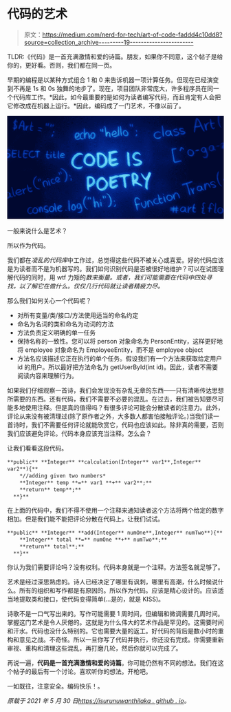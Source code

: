 # 代码的艺术

> 原文：<https://medium.com/nerd-for-tech/art-of-code-faddd4c10dd8?source=collection_archive---------19----------------------->

TLDR:《代码》是一首充满激情和爱的诗篇。朋友，如果你不同意，这个帖子是给你的，更好看。否则，我们都在同一页。

早期的编程是以某种方式组合 1 和 0 来告诉机器一项计算任务。但现在已经演变到不再是 1s 和 0s 独舞的地步了。现在，项目团队非常庞大，许多程序员在同一个代码库工作。*因此，如今最重要的是如何为读者编写代码，而且肯定有人会把它修改成在机器上运行。*因此，编码成了一门艺术，不像以前了。

![](img/c6c0b221982e49134bac0706b638790a.png)

一般来说什么是艺术？

所以作为代码。

我们都在*凌乱的代码库*中工作过，总觉得这些代码不被关心或喜爱。好的代码应该是为读者而不是为机器写的。我们如何识别代码是否被很好地维护？可以在试图理解代码的同时，用 wtf 力矩的*数来衡量。或者，我们可能需要在代码中四处寻找，以了解它在做什么。仅仅几行代码就让读者精疲力尽。*

那么我们如何关心一个代码呢？

*   对所有变量/类/接口/方法使用适当的命名约定
*   命名为名词的类和命名为动词的方法
*   方法负责定义明确的单一任务
*   保持名称的一致性。您可以将 person 对象命名为 PersonEntity，这样更好地将 employee 对象命名为 EmployeeEntity，而不是 employee object
*   方法名应该描述它正在执行的单个任务。假设我们有一个方法来获取给定用户 id 的用户。所以最好把方法命名为 getUserById(int id)。因此，读者不需要阅读内容来理解行为。

如果我们仔细观察一首诗，我们会发现没有杂乱无章的东西——只有清晰传达思想所需要的东西。还有代码，我们不需要不必要的混乱。在过去，我们被告知要尽可能多地使用注释。但是真的值得吗？有很多评论可能会分散读者的注意力。此外，评论从来没有被清理过(除了原作者之外，大多数人都害怕接触评论。)当我们读一首诗时，我们不需要任何评论就能欣赏它，代码也应该如此。除非真的需要，否则我们应该避免评论。代码本身应该充当注释。怎么会？

让我们看看这段代码。

```
**public** **Integer** **calculation(Integer** var1**,Integer** var2**){**
    *//adding given two numbers*
    **Integer** temp **=** var1 **+** var2**;**
    **return** temp**;**
  **}**
```

在上面的代码中，我们不得不使用一个注释来通知读者这个方法将两个给定的数字相加。但是我们能不能把评论分散在代码上。让我们试试。

```
**public** **Integer** **add(Integer** numOne**,Integer** numTwo**){**
    **Integer** total **=** numOne **+** numTwo**;**
    **return** total**;**
  **}**
```

你认为我们需要评论吗？没有权利。代码本身就是一个注释。方法签名就足够了。

艺术是经过深思熟虑的。诗人已经决定了哪里有讽刺，哪里有高潮，什么时候说什么。所有的组织和写作都是有原因的。所以作为代码。应该是精心设计的。应该适当地提取类和接口，使代码变得简单(…是的，就是 KISS)。

诗歌不是一口气写出来的。写作可能需要 1 周时间，但编辑和微调需要几周时间。掌握这门艺术是令人厌倦的。这就是为什么伟大的艺术作品是罕见的。这需要时间和汗水。代码也没什么特别的。它也需要大量的返工。好代码的背后是数小时的重构和意见之战。不奇怪。所以一旦你写了代码并执行，你还没有完成。你需要重新审视、重构和清理这些混乱，再打磨几轮，然后你就可以完成*了*。

再说一遍，**代码是一首充满激情和爱的诗篇**。你可能仍然有不同的想法。我们在这个帖子的最后有一个讨论。喜欢听你的想法。开枪吧。

一如既往，注意安全。编码快乐！。

*原载于 2021 年 5 月 30 日*[*https://isurunuwanthilaka . github . io*](https://isurunuwanthilaka.github.io/software-engineering/2021/05/30/art-of-code.html)*。*